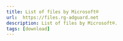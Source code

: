 ```yaml
---
title: List of files by Microsoft®
url:  https://files.rg-adguard.net
description: List of files by Microsoft®.
tags: [download]
---
```

